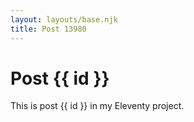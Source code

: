 ```yaml
---
layout: layouts/base.njk
title: Post 13980
---
```


# Post {{ id }}

This is post {{ id }} in my Eleventy project.
